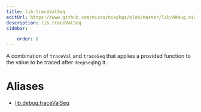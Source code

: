 ```yaml
---
title: lib.traceValSeq
editUrl: https://www.github.com/nixos/nixpkgs/blob/master/lib/debug.nix#L171C5
description: lib.traceValSeq
sidebar:

    order: 8
---
```


A combination of `traceVal` and `traceSeq` that applies a
provided function to the value to be traced after `deepSeq`ing
it.


# Aliases

- [lib.debug.traceValSeq](/reference/libdebug.traceValSeq)


